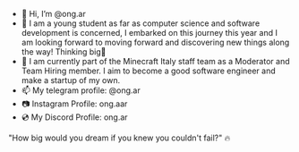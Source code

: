 - 👋 Hi, I’m @ong.ar
- 👀 I am a young student as far as computer science and software development is concerned, I embarked on this journey this year and I am looking forward to moving forward and discovering new things along the way! Thinking big🚀
- 📖 I am currently part of the Minecraft Italy staff team as a Moderator and Team Hiring member. I aim to become a good software engineer and make a startup of my own.
- 📫 My telegram profile: @ong.ar
- 📷 Instagram Profile: ong.aar
- 💿 My Discord Profile: ong.ar


"How big would you dream if you knew you couldn't fail?" 🔥
